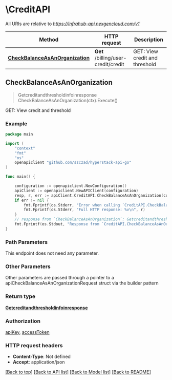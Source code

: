 # \CreditAPI

All URIs are relative to *https://infrahub-api.nexgencloud.com/v1*

Method | HTTP request | Description
------------- | ------------- | -------------
[**CheckBalanceAsAnOrganization**](CreditAPI.md#CheckBalanceAsAnOrganization) | **Get** /billing/user-credit/credit | GET: View credit and threshold



## CheckBalanceAsAnOrganization

> Getcreditandthresholdinfoinresponse CheckBalanceAsAnOrganization(ctx).Execute()

GET: View credit and threshold

### Example

```go
package main

import (
	"context"
	"fmt"
	"os"
	openapiclient "github.com/szczad/hyperstack-api-go"
)

func main() {

	configuration := openapiclient.NewConfiguration()
	apiClient := openapiclient.NewAPIClient(configuration)
	resp, r, err := apiClient.CreditAPI.CheckBalanceAsAnOrganization(context.Background()).Execute()
	if err != nil {
		fmt.Fprintf(os.Stderr, "Error when calling `CreditAPI.CheckBalanceAsAnOrganization``: %v\n", err)
		fmt.Fprintf(os.Stderr, "Full HTTP response: %v\n", r)
	}
	// response from `CheckBalanceAsAnOrganization`: Getcreditandthresholdinfoinresponse
	fmt.Fprintf(os.Stdout, "Response from `CreditAPI.CheckBalanceAsAnOrganization`: %v\n", resp)
}
```

### Path Parameters

This endpoint does not need any parameter.

### Other Parameters

Other parameters are passed through a pointer to a apiCheckBalanceAsAnOrganizationRequest struct via the builder pattern


### Return type

[**Getcreditandthresholdinfoinresponse**](Getcreditandthresholdinfoinresponse.md)

### Authorization

[apiKey](../README.md#apiKey), [accessToken](../README.md#accessToken)

### HTTP request headers

- **Content-Type**: Not defined
- **Accept**: application/json

[[Back to top]](#) [[Back to API list]](../README.md#documentation-for-api-endpoints)
[[Back to Model list]](../README.md#documentation-for-models)
[[Back to README]](../README.md)

